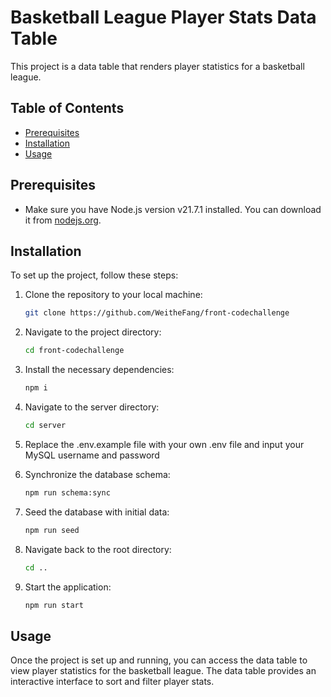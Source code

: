 # Basketball League Player Stats Data Table

This project is a data table that renders player statistics for a basketball league.

## Table of Contents

-   [Prerequisites](#prerequisites)
-   [Installation](#installation)
-   [Usage](#usage)

## Prerequisites

-   Make sure you have Node.js version v21.7.1 installed. You can download it from [nodejs.org](https://nodejs.org/).

## Installation

To set up the project, follow these steps:

1. Clone the repository to your local machine:

    ```sh
    git clone https://github.com/WeitheFang/front-codechallenge
    ```

2. Navigate to the project directory:

    ```sh
    cd front-codechallenge
    ```

3. Install the necessary dependencies:

    ```sh
    npm i
    ```

4. Navigate to the server directory:

    ```sh
    cd server
    ```

5. Replace the .env.example file with your own .env file and input your MySQL username and password

6. Synchronize the database schema:

    ```sh
    npm run schema:sync
    ```

7. Seed the database with initial data:

    ```sh
    npm run seed
    ```

8. Navigate back to the root directory:

    ```sh
    cd ..
    ```

9. Start the application:
    ```sh
    npm run start
    ```

## Usage

Once the project is set up and running, you can access the data table to view player statistics for the basketball league. The data table provides an interactive interface to sort and filter player stats.
